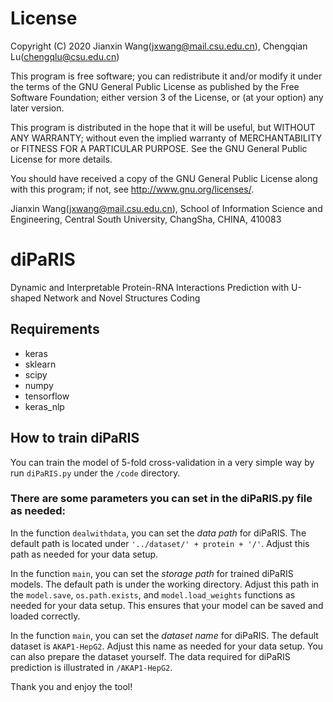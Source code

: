 # License

Copyright (C) 2020 Jianxin Wang(jxwang@mail.csu.edu.cn), Chengqian Lu(chengqlu@csu.edu.cn)

This program is free software; you can redistribute it and/or modify it under the terms of the GNU General Public License as published by the Free Software Foundation; either version 3 of the License, or (at your option) any later version.

This program is distributed in the hope that it will be useful, but WITHOUT ANY WARRANTY; without even the implied warranty of MERCHANTABILITY or FITNESS FOR A PARTICULAR PURPOSE. See the GNU General Public License for more details.

You should have received a copy of the GNU General Public License along with this program; if not, see <http://www.gnu.org/licenses/>.

Jianxin Wang(jxwang@mail.csu.edu.cn), School of Information Science and Engineering, Central South University, ChangSha, CHINA, 410083


# diPaRIS
Dynamic and Interpretable Protein-RNA Interactions Prediction with U-shaped Network and Novel Structures Coding

## Requirements
- keras
- sklearn
- scipy
- numpy
- tensorflow
- keras_nlp

##  How to train diPaRIS
You can train the model of 5-fold cross-validation in a very simple way by run `diPaRIS.py` under the `/code` directory.

### There are some parameters you can set in the diPaRIS.py file as needed:
In the function `dealwithdata`, you can set the *data path* for diPaRIS. The default path is located under `'../dataset/' + protein + '/'`. Adjust this path as needed for your data setup. 

In the function `main`, you can set the *storage path* for trained diPaRIS models. The default path is under the working directory. Adjust this path in the `model.save`, `os.path.exists`, and `model.load_weights` functions as needed for your data setup. This ensures that your model can be saved and loaded correctly.

In the function `main`, you can set the *dataset name* for diPaRIS. The default dataset is `AKAP1-HepG2`. Adjust this name as needed for your data setup. You can also prepare the dataset yourself. The data required for diPaRIS prediction is illustrated in `/AKAP1-HepG2`.

Thank you and enjoy the tool!
